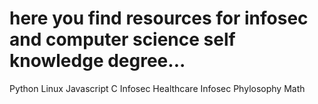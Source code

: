  # here you find resources for infosec and computer science self knowledge degree... 
Python
Linux
Javascript
C
Infosec
Healthcare Infosec
Phylosophy
Math
